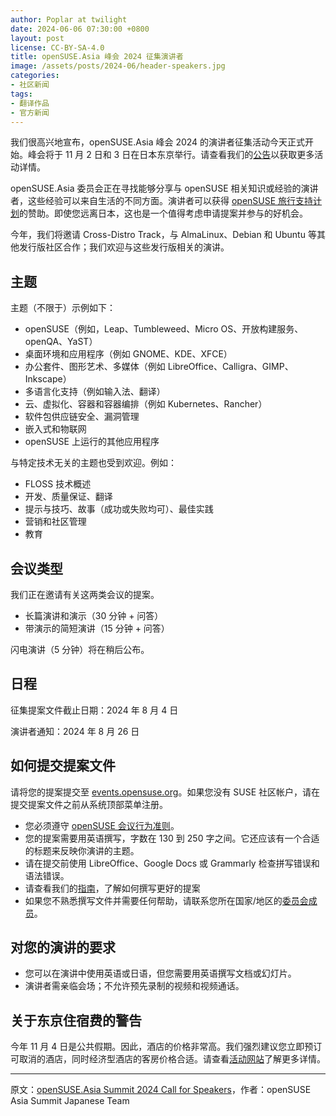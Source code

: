 ```yaml
---
author: Poplar at twilight
date: 2024-06-06 07:30:00 +0800
layout: post
license: CC-BY-SA-4.0
title: openSUSE.Asia 峰会 2024 征集演讲者
image: /assets/posts/2024-06/header-speakers.jpg
categories:
- 社区新闻
tags:
- 翻译作品
- 官方新闻
---
```


我们很高兴地宣布，openSUSE.Asia 峰会 2024 的演讲者征集活动今天正式开始。峰会将于 11 月 2 日和 3 日在日本东京举行。请查看我们的[公告]以获取更多活动详情。

[公告]: https://suse.org.cn/社区新闻/2024/06/03/asia-summit.html

openSUSE.Asia 委员会正在寻找能够分享与 openSUSE 相关知识或经验的演讲者，这些经验可以来自生活的不同方面。演讲者可以获得 [openSUSE 旅行支持计划]的赞助。即使您远离日本，这也是一个值得考虑申请提案并参与的好机会。

[openSUSE 旅行支持计划]: https://en.opensuse.org/openSUSE:Travel_Support_Program

今年，我们将邀请 Cross-Distro Track，与 AlmaLinux、Debian 和 Ubuntu 等其他发行版社区合作；我们欢迎与这些发行版相关的演讲。

## 主题

主题（不限于）示例如下：

- openSUSE（例如，Leap、Tumbleweed、Micro OS、开放构建服务、openQA、YaST）
- 桌面环境和应用程序（例如 GNOME、KDE、XFCE）
- 办公套件、图形艺术、多媒体（例如 LibreOffice、Calligra、GIMP、Inkscape）
- 多语言化支持（例如输入法、翻译）
- 云、虚拟化、容器和容器编排（例如 Kubernetes、Rancher）
- 软件包供应链安全、漏洞管理
- 嵌入式和物联网
- openSUSE 上运行的其他应用程序

与特定技术无关的主题也受到欢迎。例如：

- FLOSS 技术概述
- 开发、质量保证、翻译
- 提示与技巧、故事（成功或失败均可）、最佳实践
- 营销和社区管理
- 教育

## 会议类型

我们正在邀请有关这两类会议的提案。

- 长篇演讲和演示（30 分钟 + 问答）
- 带演示的简短演讲（15 分钟 + 问答）

闪电演讲（5 分钟）将在稍后公布。

## 日程

征集提案文件截止日期：2024 年 8 月 4 日

演讲者通知：2024 年 8 月 26 日

## 如何提交提案文件

请将您的提案提交至 [events.opensuse.org]。如果您没有 SUSE 社区帐户，请在提交提案文件之前从系统顶部菜单注册。

[events.opensuse.org]: https://events.opensuse.org/conferences/oSAS24/

- 您必须遵守 [openSUSE 会议行为准则]。
- 您的提案需要用英语撰写，字数在 130 到 250 字之间。它还应该有一个合适的标题来反映你演讲的主题。
- 请在提交前使用 LibreOffice、Google Docs 或 Grammarly 检查拼写错误和语法错误。
- 请查看我们的[指南]，了解如何撰写更好的提案
- 如果您不熟悉撰写文件并需要任何帮助，请联系您所在国家/地区的[委员会成员]。

[openSUSE 会议行为准则]: https://en.opensuse.org/openSUSE:Conference_code_of_conduct
[指南]: https://en.opensuse.org/openSUSE:Asia_Summit_How_to_Write_a_Good_Proposal
[委员会成员]: https://en.opensuse.org/openSUSE:Asia_Organization_Committee#The_list_of_committees

## 对您的演讲的要求

- 您可以在演讲中使用英语或日语，但您需要用英语撰写文档或幻灯片。
- 演讲者需亲临会场；不允许预先录制的视频和视频通话。

## 关于东京住宿费的警告

今年 11 月 4 日是公共假期。因此，酒店的价格非常高。我们强烈建议您立即预订可取消的酒店，同时经济型酒店的客房价格合适。请查看[活动网站]了解更多详情。

[活动网站]: https://events.opensuse.org/conferences/oSAS24

----

原文：[openSUSE.Asia Summit 2024 Call for Speakers](https://news.opensuse.org/2024/06/04/os-asia-summit-call-for-speakers/)，作者：openSUSE Asia Summit Japanese Team